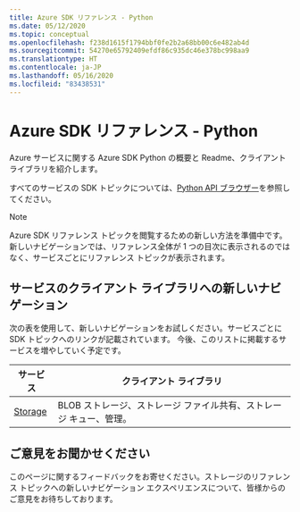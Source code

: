 ```yaml
---
title: Azure SDK リファレンス - Python
ms.date: 05/12/2020
ms.topic: conceptual
ms.openlocfilehash: f238d1615f1794bbf0fe2b2a68bb00c6e482ab4d
ms.sourcegitcommit: 54270e65792409efdf86c935dc46e378bc998aa9
ms.translationtype: HT
ms.contentlocale: ja-JP
ms.lasthandoff: 05/16/2020
ms.locfileid: "83438531"
---
```

# <a name="azure-sdk-reference---python"></a>Azure SDK リファレンス - Python

Azure サービスに関する Azure SDK Python の概要と Readme、クライアント ライブラリを紹介します。
 
すべてのサービスの SDK トピックについては、[Python API ブラウザー](https://docs.microsoft.com/python/api/?view=azure-python)を参照してください。 

> [!NOTE]
> Azure SDK リファレンス トピックを閲覧するための新しい方法を準備中です。 新しいナビゲーションでは、リファレンス全体が 1 つの目次に表示されるのではなく、サービスごとにリファレンス トピックが表示されます。

## <a name="new-navigation-to-client-libraries-for-services"></a>サービスのクライアント ライブラリへの新しいナビゲーション

次の表を使用して、新しいナビゲーションをお試しください。サービスごとに SDK トピックへのリンクが記載されています。  今後、このリストに掲載するサービスを増やしていく予定です。

| サービス | クライアント ライブラリ |
| ---- | ---- |
| [Storage](/azure/developer/python/sdk/storage/overview) | BLOB ストレージ、ストレージ ファイル共有、ストレージ キュー、管理。 |

## <a name="we-want-to-hear-from-you"></a>ご意見をお聞かせください

このページに関するフィードバックをお寄せください。ストレージのリファレンス トピックへの新しいナビゲーション エクスペリエンスについて、皆様からのご意見をお待ちしております。
